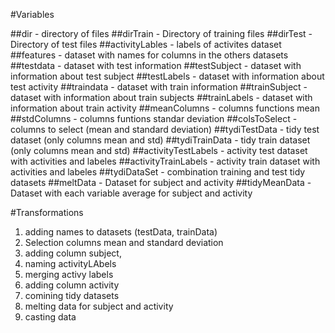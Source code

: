 #Variables

##dir - directory of files
##dirTrain - Directory of training files
##dirTest  - Directory of test files
##activityLables - labels of activites dataset
##features -  dataset with names for columns in the others datasets
##testdata - dataset with test information
##testSubject - dataset with information about test subject
##testLabels  - dataset with information about test activity 
##traindata - dataset with train information
##trainSubject - dataset with information about train subjects
##trainLabels  - dataset with information about train activity 
##meanColumns - columns functions mean
##stdColumns - columns funtions standar deviation
##colsToSelect - columns to select (mean and standard deviation)
##tydiTestData - tidy test dataset (only columns mean and std)
##tydiTrainData - tidy train dataset (only columns mean and std)
##activityTestLabels - activity test dataset with activities and labeles 
##activityTrainLabels - activity train dataset with activities and labeles 
##tydiDataSet - combination training and test tidy datasets
##meltData - Dataset for subject and activity
##tidyMeanData - Dataset with each variable average for subject and activity



#Transformations
1. adding names to datasets (testData, trainData)
2. Selection columns mean and standard deviation
3. adding column subject, 
4. naming activityLAbels
5. merging activy labels 
6. adding column activity
7. comining tidy datasets
8. melting data for subject and activity
9. casting data 